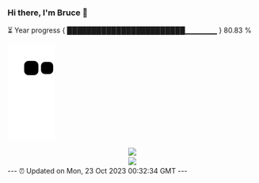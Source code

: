 ### Hi there, I'm Bruce 👋
⏳ Year progress { ████████████████████████▁▁▁▁▁▁ } 80.83 %

![](https://raw.githubusercontent.com/Swiftie13st/Swiftie13st/main/assets/github-contribution-grid-snake.svg)


<div align="center"> <img src="https://metrics.lecoq.io/Swiftie13st?template=classic&config.timezone=Asia%2FShanghai"> </div>

<div align="center"> <img src="https://github-readme-streak-stats.herokuapp.com/?user=Swiftie13st" /> </div>
---
⏰ Updated on Mon, 23 Oct 2023 00:32:34 GMT
---

